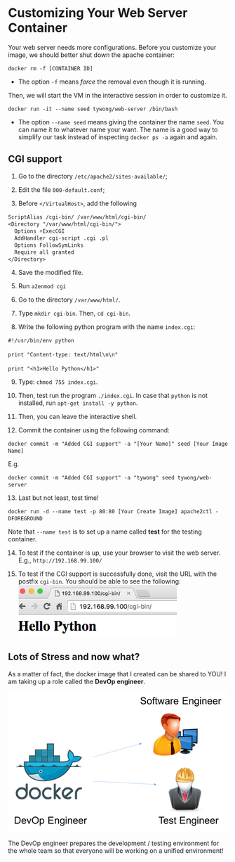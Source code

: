 # Customizing Your Web Server Container

Your web server needs more configurations. Before you customize your image, we should better shut down the apache container:
```
docker rm -f [CONTAINER ID]
```
 - The option `-f` means *force* the removal even though it is running.

Then, we will start the VM in the interactive session in order to customize it.
```
docker run -it --name seed tywong/web-server /bin/bash
```
  - The option `--name seed` means giving the container the name `seed`. You can name it to whatever name your want. The name is a good way to simplify our task instead of inspecting `docker ps -a` again and again.

## CGI support

1. Go to the directory `/etc/apache2/sites-available/`;

2. Edit the file `000-default.conf`;

3. Before `</VirtualHost>`, add the following

```
ScriptAlias /cgi-bin/ /var/www/html/cgi-bin/
<Directory "/var/www/html/cgi-bin/">
  Options +ExecCGI
  AddHandler cgi-script .cgi .pl
  Options FollowSymLinks
  Require all granted
</Directory>
```
4. Save the modified file.

5. Run `a2enmod cgi`

6. Go to the directory `/var/www/html/`.

7. Type `mkdir cgi-bin`. Then, `cd cgi-bin`.

8. Write the following python program with the name `index.cgi`:
  ```
  #!/usr/bin/env python

  print "Content-type: text/html\n\n"

  print "<h1>Hello Python</h1>"
  ```

9. Type: `chmod 755 index.cgi`.

10. Then, test run the program `./index.cgi`. In case that `python` is not installed, run `apt-get install -y python`.

11. Then, you can leave the interactive shell.

12. Commit the container using the following command:
  ```
  docker commit -m "Added CGI support" -a "[Your Name]" seed [Your Image Name]
  ```
  E.g.
  ```
  docker commit -m "Added CGI support" -a "tywong" seed tywong/web-server
  ```

13. Last but not least, test time!
  ```
  docker run -d --name test -p 80:80 [Your Create Image] apache2ctl -DFOREGROUND
  ```
  Note that `--name test` is to set up a name called **test** for the testing container.

14. To test if the container is up, use your browser to visit the web server. E.g., `http://192.168.99.100/`

15. To test if the CGI support is successfully done, visit the URL with the postfix `cgi-bin`. You should be able to see the following:
  ![CGI support successful](images/cgi-support.png)

## Lots of Stress and now what?

As a matter of fact, the docker image that I created can be shared to YOU! I am taking up a role called the **DevOp engineer**.

![DevOp Engineer](images/devop.png)

The DevOp engineer prepares the development / testing environment for the whole team so that everyone will be working on a unified environment!
